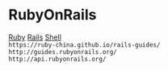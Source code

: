 # RubyOnRails
[Ruby](https://github.com/Mr-GX/RubyOnRails/blob/master/ruby)
[Rails](https://github.com/Mr-GX/RubyOnRails/blob/master/rails/ServerRailsEnv.txt)
[Shell](https://github.com/Mr-GX/RubyOnRails/blob/master/shell/shell.sh)  
`https://ruby-china.github.io/rails-guides/`  
`http://guides.rubyonrails.org/`  
`http://api.rubyonrails.org/`  
